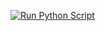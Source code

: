 [![Run Python Script](https://github.com/junghh21/foo_job/actions/workflows/fly-deploy.yml/badge.svg)](https://github.com/junghh21/foo_job/actions/workflows/fly-deploy.yml)
